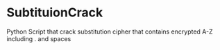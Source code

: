 # SubtituionCrack
Python Script that crack substitution cipher that contains encrypted A-Z including \. and spaces
